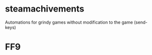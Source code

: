 # steamachivements
Automations for grindy games without modification to the game (send-keys)


<h1>FF9</h1>

